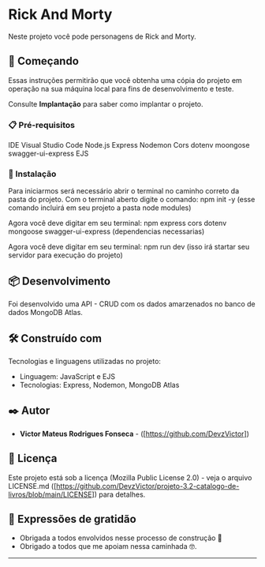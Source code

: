# Rick And Morty

 Neste projeto você pode personagens de Rick and Morty.

 ## 🚀 Começando

Essas instruções permitirão que você obtenha uma cópia do projeto em operação na sua máquina local para fins de desenvolvimento e teste.

Consulte **Implantação** para saber como implantar o projeto.

### 📋 Pré-requisitos

IDE Visual Studio Code
Node.js
Express
Nodemon
Cors
dotenv
moongose
swagger-ui-express
EJS

### 🔧 Instalação

Para iniciarmos será necessário abrir o terminal no caminho correto da pasta do projeto.
Com o terminal aberto digite o comando: npm init -y (esse comando incluirá em seu projeto a pasta node modules)

<!-- User@Victor MINGW64 /d/BKP 11-02-2020/BLUE PROJETOS/Modulo 3/projeto-3.3-Rick-And-Morty (main)  npm init -y -->

Agora você deve digitar em seu terminal: npm express cors dotenv mongoose swagger-ui-express (dependencias necessarias)

Agora você deve digitar em seu terminal: npm run dev (isso irá startar seu servidor para execução do projeto)

<!-- 
Abra o link que o terminal gerou.

Exemplo: Servidor rodando em http://localhost:3001
 -->

 ## 📦 Desenvolvimento

Foi desenvolvido uma API - CRUD com os dados amarzenados no banco de dados MongoDB Atlas.

## 🛠️ Construído com

Tecnologias e linguagens utilizadas no projeto:

* Linguagem: JavaScript e EJS
* Tecnologias: Express, Nodemon, MongoDB Atlas

## ✒️ Autor

* **Victor Mateus Rodrigues Fonseca** -  ([https://github.com/DevzVictor])

## 📄 Licença

Este projeto está sob a licença (Mozilla Public License 2.0) - veja o arquivo LICENSE.md ([https://github.com/DevzVictor/projeto-3.2-catalogo-de-livros/blob/main/LICENSE]) para detalhes.

## 🎁 Expressões de gratidão

* Obrigada a todos envolvidos nesse processo de construção 📢
* Obrigado a todos que me apoiam nessa caminhada 🤓.

---
